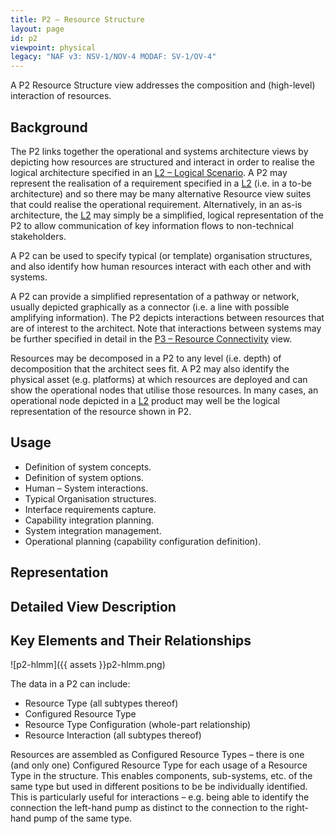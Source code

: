 ```yaml
---
title: P2 – Resource Structure
layout: page
id: p2
viewpoint: physical
legacy: "NAF v3: NSV-1/NOV-4 MODAF: SV-1/OV-4"
---
```



A P2 Resource Structure view addresses the composition and (high-level)
interaction of resources.

## Background

The P2 links together the operational and systems architecture views by
depicting how resources are structured and interact in order to realise
the logical architecture specified in an [L2 – Logical Scenario](l2.html). A
P2 may represent the realisation of a requirement specified in a
[L2](l2.html) (i.e. in a to-be architecture) and so there may be many
alternative Resource view suites that could realise the operational
requirement. Alternatively, in an as-is architecture, the [L2](l2.html) may
simply be a simplified, logical representation of the P2 to allow
communication of key information flows to non-technical stakeholders.

A P2 can be used to specify typical (or template) organisation
structures, and also identify how human resources interact with each
other and with systems.

A P2 can provide a simplified representation of a pathway or network,
usually depicted graphically as a connector (i.e. a line with possible
amplifying information). The P2 depicts interactions between resources
that are of interest to the architect. Note that interactions between
systems may be further specified in detail in the [P3 – Resource
Connectivity](p3.html) view.

Resources may be decomposed in a P2 to any level (i.e. depth) of
decomposition that the architect sees fit. A P2 may also identify the
physical asset (e.g. platforms) at which resources are deployed and can
show the operational nodes that utilise those resources. In many cases,
an operational node depicted in a [L2](l2.html) product may well be the
logical representation of the resource shown in P2.

## Usage

-   Definition of system concepts.
-   Definition of system options.
-   Human – System interactions.
-   Typical Organisation structures.
-   Interface requirements capture.
-   Capability integration planning.
-   System integration management.
-   Operational planning (capability configuration definition).

## Representation

## Detailed View Description

## Key Elements and Their Relationships

![p2-hlmm]({{ assets }}p2-hlmm.png)

The data in a P2 can include:

-   Resource Type (all subtypes thereof)
-   Configured Resource Type
-   Resource Type Configuration (whole-part relationship)
-   Resource Interaction (all subtypes thereof)

Resources are assembled as Configured Resource Types – there is one (and
only one) Configured Resource Type for each usage of a Resource Type in
the structure. This enables components, sub-systems, etc. of the same
type but used in different positions to be be individually identified.
This is particularly useful for interactions – e.g. being able to
identify the connection the left-hand pump as distinct to the connection
to the right-hand pump of the same type.
